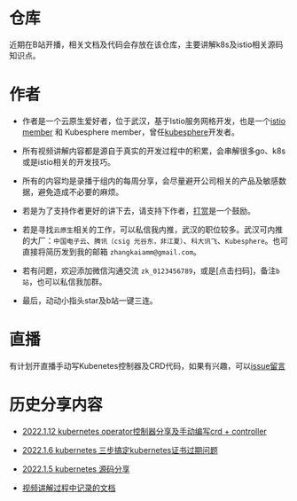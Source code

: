 # 仓库

近期在B站开播，相关文档及代码会存放在该仓库，主要讲解k8s及istio相关源码知识点。

# 作者

- 作者是一个云原生爱好者，位于武汉，基于Istio服务网格开发，也是一个[istio member](https://github.com/istio/community/blob/master/org/members.yaml#L320) 和 Kubesphere member，曾任[kubesphere](https://github.com/kubesphere/kubesphere)开发者。

- 所有视频讲解内容都是源自于真实的开发过程中的积累，会串解很多go、k8s或是istio相关的开发技巧。

- 所有的内容均是录播于组内的每周分享，会尽量避开公司相关的产品及敏感数据，避免造成不必要的麻烦。

- 若是为了支持作者更好的讲下去，请支持下作者，[打赏](https://zackzhangkai.github.io/donate/)是一个鼓励。

- 若是寻找`云原生`相关的工作，可以私信我内推，武汉的职位较多。武汉可内推的大厂：`中国电子云`、`腾讯（csig 光谷东，非江夏）`、`科大讯飞`、`Kubesphere`。也可直接将简历发到我的邮箱 `zhangkaiamm@gmail.com`。

- 若有问题，欢迎添加微信沟通交流 `zk_0123456789`，或是[点击扫码]，备注`b站`，也可以私信我加群。
- 最后，动动小指头star及b站一键三连。


# 直播
有计划开直播手动写Kubenetes控制器及CRD代码，如果有兴趣，可以[issue留言](https://github.com/zackzhangkai/showcase/issues/1)

# 历史分享内容

- [2022.1.12 kubernetes operator控制器分享及手动编写crd + controller](https://www.bilibili.com/video/BV1oL411F7hN/)
- [2022.1.6 kubernetes  三步搞定kubernetes证书过期问题](https://www.bilibili.com/video/BV11u411U7X7/)
- [2022.1.5 kubernetes 源码分享](https://www.bilibili.com/video/BV1wm4y1D7XV/)


- [视频讲解过程中记录的文档](https://docs.google.com/document/d/1qRZGDnUTmORMRbtrQRCMSUcItur5-5jjpKZy_bTZIQo/edit)

